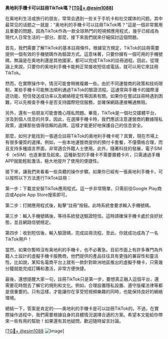 **奥地利手機卡可以註冊TikTok嗎？[[TG💪+ @esim1088](https://t.me/s/esim1088)]**

在奥地利生活或旅行的朋友，常常会遇到一些关于手机卡和社交媒体的问题。其中最常见的话题之一就是：“奥地利的手機卡可以註冊TikTok嗎？”這是一個非常實用且重要的問題，因為TikTok作為一款全球熱門的短視頻應用程式，幾乎已經成為現代人日常生活的一部分。那麼，接下來我們就來仔細探討這個問題。

首先，我們需要了解TikTok的基本註冊條件。根據官方規定，TikTok的註冊需要提供一個有效的手機號碼作為驗證方式。這意味著，只要你擁有一個可用的手機號碼，無論是在奥地利還是其他國家，都可以完成TikTok的註冊過程。因此，從理論上來說，只要你的奥地利手機卡能夠正常接收短信或電話，就可以用它來註冊TikTok。

然而，在實際操作中，情況可能會稍微複雜一些。由於不同運營商的政策和技術限制，某些手機卡可能無法順利通過TikTok的驗證流程。這通常與手機卡的國際漫遊功能、短信發送成功率以及網絡穩定性等因素有關。如果你在嘗試註冊時遇到困難，可以先檢查手機卡是否支持國際短信服務，並確保網路連接暢通無阻。

另外，還有一些朋友可能會擔心隱私問題。畢竟，TikTok是一個社交媒體平台，涉及到個人信息的共享。因此，在選擇手機卡時，我們應該注意運營商的數據隱私政策，選擇那些值得信賴的品牌。這樣才能更好地保護自己的信息安全。

那麼，如何才能找到一張適合註冊TikTok的奥地利手機卡呢？其實，現在市場上有很多優質的選擇。例如，一些本地運營商提供的預付卡套餐，不僅價格合理，而且支持多種語言界面，非常適合外籍人士使用。此外，隨著科技的發展，電子SIM卡（eSIM）也逐漸普及起來。這種新型的手機卡不需要實體卡片，只需通過手機APP就能輕鬆激活，極大地提升了使用的便捷性。

接下來，讓我們來看看一些具體的操作步驟。如果你已經有一張奥地利手機卡，可以按照以下方法進行TikTok註冊：

第一步：下載並安裝TikTok應用程式。這一步非常簡單，只需前往Google Play商店或Apple App Store搜索即可。

第二步：打開應用程式後，點擊“註冊”按鈕。此時系統會要求輸入手機號碼。

第三步：輸入手機號碼後，等待系統發送驗證短信。這時請確保手機卡處於良好狀態，並且網路信號穩定。

第四步：收到短信後，輸入驗證碼，完成註冊流程。至此，你就成功成為了一名TikTok用戶！

當然，如果你暫時沒有奥地利的手機卡，也不必著急。目前市面上有許多專門為外籍人士設計的虛擬手機卡服務商，他們提供的產品往往具有更強的兼容性和靈活性。比如說，某知名電商平台上就有一款針對歐洲地區推出的虛擬手機卡，只需幾分鐘就能完成訂購和激活，非常方便快捷。

最後，還想提醒大家一句，註冊TikTok只是第一步，要想真正融入這個平台，還需要花時間去了解它的規則和文化。例如，合理設置隱私設置、遵守版權法律等都是很重要的。只有這樣，才能讓你在享受短視頻樂趣的同時，也能保持良好的網絡環境。

總結一下，答案是肯定的——奥地利的手機卡是可以註冊TikTok的。不過，在實際操作過程中，我們需要根據自身的具體情況選擇合適的方案。希望本文能給你帶來一些有用的幫助！如果還有其他疑問，歡迎隨時留言討論。

[[TG💪+ @esim1088](https://t.me/s/esim1088) ![Image](https://i.postimg.cc/4NQfJmqS/Snipaste-2025-05-13-00-14-12.png)]